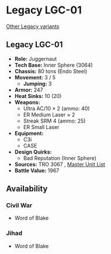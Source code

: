 # Legacy LGC-01 

[Other Legacy variants](../legacy.md) 

## Legacy LGC-01 

- **Role:** Juggernaut 
- **Tech Base:** Inner Sphere (3064) 
- **Chassis:** 80 tons (Endo Steel) 
- **Movement:** 3 / 5 
  - **Jumping:** 3 
- **Armor:** 247 
- **Heat Sinks:** 10 (20) 
- **Weapons:** 
  - Ultra AC/10 × 2 (ammo: 40) 
  - ER Medium Laser × 2 
  - Streak SRM 4 (ammo: 25) 
  - ER Small Laser 
- **Equipment:** 
  - C3i 
  - CASE 
- **Design Quirks:** 
  - Bad Reputation (Inner Sphere) 
- **Sources:** TRO 3067 , [Master Unit List](http://masterunitlist.info/Unit/Details/4488/legacy-lgc-01) 
- **Battle Value:** 1967 

## Availability 

### Civil War 

- Word of Blake 

### Jihad 

- Word of Blake 

